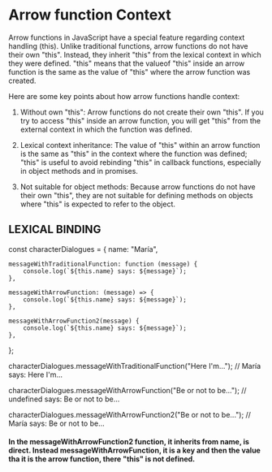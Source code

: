 # Arrow function Context

Arrow functions in JavaScript have a special feature regarding context handling (this).
Unlike traditional functions, arrow functions do not have their own "this". Instead, they
inherit "this" from the lexical context in which they were defined. "this" means that
the valueof "this" inside an arrow function is the same as the value of "this" where the
arrow function was created.

Here are some key points about how arrow functions handle context:

1. Without own "this": Arrow functions do not create their own "this". If you try to access "this" inside
   an arrow function, you will get "this" from the external context in which the function was defined.

2. Lexical context inheritance: The value of "this" within an arrow function is the same as "this"
   in the context where the function was defined; "this" is useful to avoid rebinding "this" in
   callback functions, especially in object methods and in promises.

3. Not suitable for object methods: Because arrow functions do not have their own "this", they are not
   suitable for defining methods on objects where "this" is expected to refer to the object.

## LEXICAL BINDING

const characterDialogues = {
name: "María",

    messageWithTraditionalFunction: function (message) {
        console.log(`${this.name} says: ${message}`);
    },

    messageWithArrowFunction: (message) => {
        console.log(`${this.name} says: ${message}`);
    },

    messageWithArrowFunction2(message) {
        console.log(`${this.name} says: ${message}`);
    },

};

characterDialogues.messageWithTraditionalFunction("Here I'm..."); // María says: Here I'm...

characterDialogues.messageWithArrowFunction("Be or not to be..."); // undefined says: Be or not to be...

characterDialogues.messageWithArrowFunction2("Be or not to be..."); // María says: Be or not to be...

#### In the messageWithArrowFunction2 function, it inherits from name, is direct. Instead messageWithArrowFunction, it is a key and then the value tha it is the arrow function, there "this" is not defined.
